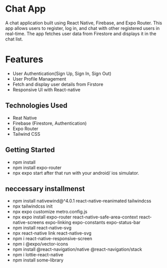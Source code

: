 # Chat App
A chat application built using React Native, Firebase, and Expo Router. This app allows users to register, log in, and chat with other registered users in real-time. The app fetches user data from Firestore and displays it in the chat list.

# Features
- User Authentication(Sign Up, Sign In, Sign Out)
- User Profile Management
- Fetch and display user details from Firstore
- Responsive UI with React-native

## Technologies Used
- Reat Native
- Firebase (Firestore, Authentication)
- Expo Router
- Tailwind CSS

## Getting Started
- npm install
- npm install expo-router
- npx expo start
  after that run with your android/ ios simulator.

## neccessary installmenst
- npm install nativewind@^4.0.1 react-native-reanimated tailwindcss 
- npx tailwindcss init
- npx expo customize metro.config.js
- npx expo install expo-router react-native-safe-area-context react-native-screens expo-linking expo-constants expo-status-bar
- npm install react-native-svg
- npx react-native link react-native-svg
- npm i react-native-responsive-screen
- npm i @expo/vector-icons
- npm install @react-navigation/native @react-navigation/stack
- npm i lottie-react-native
- npm install some-library
